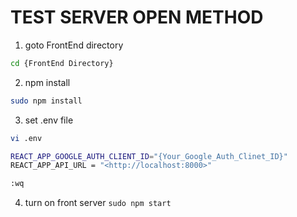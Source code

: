 # TEST SERVER OPEN METHOD
1. goto FrontEnd directory
```bash
cd {FrontEnd Directory}
```

2. npm install
```bash
sudo npm install
```

3. set .env file
```bash
vi .env

REACT_APP_GOOGLE_AUTH_CLIENT_ID="{Your_Google_Auth_Clinet_ID}"
REACT_APP_API_URL = "<http://localhost:8000>"

:wq
```

4. turn on front server
    ```sudo npm start```
